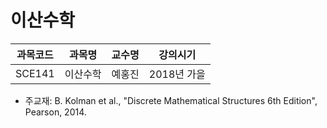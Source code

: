 # 이산수학

| 과목코드 | 과목명   | 교수명 | 강의시기    |
|----------|----------|--------|-------------|
| SCE141   | 이산수학 | 예홍진 | 2018년 가을 |

- 주교재: B. Kolman et al., "Discrete Mathematical Structures 6th Edition", Pearson, 2014.
